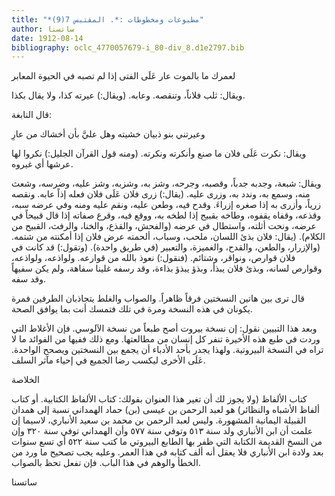```yaml
---
title: "*مطبوعات ومخطوطات :*. المقتبس 7(9)"
author: ساتسنا
date: 1912-08-14
bibliography: oclc_4770057679-i_80-div_8.d1e2797.bib
---
```



 لعمرك ما بالموت عار عَلَى الفتى   إذا لم تصبه في الحيوة المعابر  

 ويقال: ثلب فلاناً، وتنقصه. وعابه. (ويقال:) عيرته كذا، ولا يقال بكذا. 

 قال النابغة: 

 وعيرتني بنو ذبيان خشيته   وهل عليَّ بأن أخشاك من عارِ  

 ويقال: نكرت عَلَى فلان ما صنع وأنكرته ونكرته. (ومنه قول القرآن الجليل:) نكروا لها عرشها أي غيروه. 

 ويقال: شبعة، وجدبه جدباً، وقصبه، وجرحه، وشز به، وشزبه، وشز عليه، وضرسه، وشعث منه، وسمع به، وندد به، وزرى عليه. (يقال:) زرى فلان عَلَى فلان فعله إذاً عابه. ونقصه زرياً، وأزرى به إذا صغره إزراءَ. وقدح فيه، وطعن عليه، ونقم عليه ومنه وفي عرضه سبه، وقذعه، وقفاه يقفوه، وطاخه بقبيح إذا لطخه به، ووقع فيه، وقرع صفاته إذا قال قبيحاً في عرضه، ونحت أثلته، واستطال في عرضه (والفحش، والقذع، والخنا، والرفث، القبيح من الكلام). (يقال: فلان بذئ اللسان، ملحب، وسباب، ألحمته عرض فلان إذا أمكنته من شتمه. (والإزرار، والطعن، والقدح، والغميزة، والتعبير (في طريق واحدة). (وتقول:) قد كانت في فلان قوارص، ونواقر، وشتائم. (فنقول:) نعوذ بالله من قوارعه.   ولواذعه، ولواذعه، وقوارص لسانه، وبذئ فلان يبذأ، وبذؤ يبذؤ بذاءة، وقد رسفه غلينا سفاهة، ولم يكن سفيهاً وقد سفه. 

 قال ترى بين هاتين النسختين فرقاً ظاهراً. والصواب والغلط يتجاذبان الطرفين فمرة يكونان في هذه النسخة ومرة في تلك فتمسك أنت بما يوافق الصحة. 

 وبعد هذا التبيين نقول: إن نسخة بيروت أصح طبعاً من نسخة الآلوسي. فإن الأغلاط التي وردت في طبع هذه الأخيرة تنفر كل إنسان من مطالعتها. ومع ذلك ففيها من الفوائد ما لا تراه في النسخة البيروتية. ولهذا يجدر بأحد الأدباء أن يجمع بين النسختين ويصحح الواحدة. عَلَى الأخرى ليكسب رضا الجميع في إحياء مآثر السلف. 

 الخلاصة 

 كتاب الألفاظ (ولا يجوز لك أن تغير هذا العنوان بقولك: كتاب الألفاظ الكتابية. أو كتاب ألفاظ الأشباه والنظائر) هو لعبد الرحمن بن عيسى (بن) حماد الهمداني نسبة إلى همدان القبيلة اليمانية المشهورة. وليس لعبد الرحمن بن محمد بن سعيد الأنباري، لاسيما إن علمت أن ابن الأنباري ولد سنة  ٥١٣  وتوفي سنة  ٥٧٧  وأن الهمداني توفي سنة  ٣٢٠  وإن من النسخ القديمة الكتابة التي ظفر بها الطابع البيروتي ما كتب سنة  ٥٢٢  أي  تسع  سنوات بعد ولادة ابن الأنباري فلا يعقل أنه  ألف  كتابه في هذا العمر. وعليه يجب تصحيح ما ورد من الخطأ والوهم في هذا الباب. فإن تفعل تحظ بالصواب. 

 ساتسنا 
